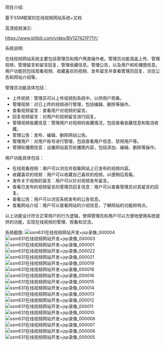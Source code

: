 项目介绍:

基于SSM框架的在线视频网站系统+文档

高清视频演示:

https://www.bilibili.com/video/BV127421P71Y/

系统说明:

在线视频网站系统主要包括管理员和用户两类操作者。管理员功能涵盖上传、管理视频，管理留言和留言回复，管理收藏信息，管理公告，以及用户和轮播图信息。用户功能则包括观看视频、收藏喜欢的视频、发布留言并查看管理员回复、浏览公告和网站介绍等。

管理员功能具体包括：
- 上传视频：管理员可以上传视频到系统中，以供用户观看。
- 管理视频：对已上传的视频进行管理，包括编辑、删除等操作。
- 查看视频留言：查看用户对视频的留言。
- 回复视频留言：对用户的视频留言进行回复。
- 管理视频收藏信息：管理用户对视频的收藏情况，包括查看收藏信息和取消收藏。
- 管理公告：发布、编辑、删除网站公告。
- 管理用户：对用户账号进行管理，包括查看用户信息、禁用用户等。
- 管理轮播图信息：设置网站首页轮播图内容，包括添加、编辑、删除等操作。

用户功能具体包括：
- 在线观看视频：用户可以浏览并观看网站上已发布的视频内容。
- 收藏喜欢的视频：用户可以收藏自己喜欢的视频，以便稍后观看。
- 发布关于视频的留言：用户可以针对视频发布留言。
- 查看已发布的视频留言的管理员回复信息：用户可以查看管理员对其留言的回复。
- 查看公告：用户可以浏览系统发布的公告信息。
- 查看网站介绍：用户可以查看网站的介绍信息，了解网站的功能和特点。

以上功能设计符合正常用户的行为逻辑，使得管理员和用户可以方便地使用系统提供的功能，实现在线视频的管理、观看和交流。


系统截图:
![ssm631在线视频网站开发+jsp录像_000004](https://github.com/ouyangxiaobai/laughing-carnival/assets/25460485/ef657c3b-7e10-4d78-a5ca-5fc2f27bc2ad)
![ssm631在线视频网站开发+jsp录像_000003](https://github.com/ouyangxiaobai/laughing-carnival/assets/25460485/4fb5ff78-8056-4c94-bfcd-8ec82fc110e0)
![ssm631在线视频网站开发+jsp录像_000001](https://github.com/ouyangxiaobai/laughing-carnival/assets/25460485/d334b046-479f-433b-984a-08488543e669)
![ssm631在线视频网站开发+jsp录像_000022](https://github.com/ouyangxiaobai/laughing-carnival/assets/25460485/e1d8745f-576c-4678-b8a5-bcee0f328a85)
![ssm631在线视频网站开发+jsp录像_000021](https://github.com/ouyangxiaobai/laughing-carnival/assets/25460485/59de2842-f499-4958-82a5-128fe14070aa)
![ssm631在线视频网站开发+jsp录像_000019](https://github.com/ouyangxiaobai/laughing-carnival/assets/25460485/cc40d40e-a51a-404d-a56a-ff26dba09cf5)
![ssm631在线视频网站开发+jsp录像_000018](https://github.com/ouyangxiaobai/laughing-carnival/assets/25460485/410f43f0-a9c9-491c-a496-f81b15b58e99)
![ssm631在线视频网站开发+jsp录像_000016](https://github.com/ouyangxiaobai/laughing-carnival/assets/25460485/ef0ea291-9a1b-445c-b3d3-e8c263d5fac6)
![ssm631在线视频网站开发+jsp录像_000015](https://github.com/ouyangxiaobai/laughing-carnival/assets/25460485/bc204f3d-9f7f-4d55-82c8-7c2d6dad627d)
![ssm631在线视频网站开发+jsp录像_000014](https://github.com/ouyangxiaobai/laughing-carnival/assets/25460485/ab127401-e301-4885-908e-494dac1386dd)
![ssm631在线视频网站开发+jsp录像_000013](https://github.com/ouyangxiaobai/laughing-carnival/assets/25460485/7033c4ab-4b8e-4384-b747-41611d0873c4)
![ssm631在线视频网站开发+jsp录像_000012](https://github.com/ouyangxiaobai/laughing-carnival/assets/25460485/743bd80f-4673-4789-bd80-9c3a1b13be96)
![ssm631在线视频网站开发+jsp录像_000011](https://github.com/ouyangxiaobai/laughing-carnival/assets/25460485/1fcf43f3-dbce-400d-b8c9-92cf5b2bff82)
![ssm631在线视频网站开发+jsp录像_000010](https://github.com/ouyangxiaobai/laughing-carnival/assets/25460485/a5c6944b-5c07-42f5-8231-2dab4d4403c2)
![ssm631在线视频网站开发+jsp录像_000008](https://github.com/ouyangxiaobai/laughing-carnival/assets/25460485/4649b887-65a9-42a5-81b0-6fd9cc8abaa5)
![ssm631在线视频网站开发+jsp录像_000007](https://github.com/ouyangxiaobai/laughing-carnival/assets/25460485/f0478042-dd12-4ca9-a55b-046eefdf77ab)
![ssm631在线视频网站开发+jsp录像_000006](https://github.com/ouyangxiaobai/laughing-carnival/assets/25460485/cde13876-675d-453f-b0b4-473652796abd)
![ssm631在线视频网站开发+jsp录像_000005](https://github.com/ouyangxiaobai/laughing-carnival/assets/25460485/050e85ad-a47e-4e32-8ba9-fe02b2bf0545)
